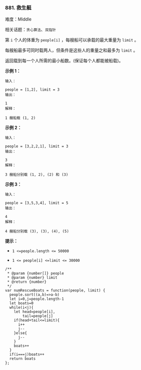 ### 881. 救生艇

难度：Middle

相关话题：`贪心算法`、`双指针`

第 `i` 个人的体重为 `people[i]` ，每艘船可以承载的最大重量为 `limit` 。



每艘船最多可同时载两人，但条件是这些人的重量之和最多为 `limit` 。



返回载到每一个人所需的最小船数。(保证每个人都能被船载)。







**示例 1：** 



```
输入：

people = [1,2], limit = 3
输出：

1
解释：

1 艘船载 (1, 2)
```


**示例 2：** 



```
输入：

people = [3,2,2,1], limit = 3
输出：

3
解释：

3 艘船分别载 (1, 2), (2) 和 (3)
```


**示例 3：** 



```
输入：

people = [3,5,3,4], limit = 5
输出：

4
解释：

4 艘船分别载 (3), (3), (4), (5)
```


**提示：** 




* `1 <=people.length <= 50000`

* `1 <= people[i] <=limit <= 30000`




```
/**
 * @param {number[]} people
 * @param {number} limit
 * @return {number}
 */
var numRescueBoats = function(people, limit) {
  people.sort((a,b)=>a-b)
  let i=0,j=people.length-1
  let boats=0
  while(i<j){
    let head=people[i],
        tail=people[j]
    if(head+tail<=limit){
      i++
      j--
    }else{
      j--
    }
    boats++
  }
  if(i===j)boats++
  return boats
};
```

